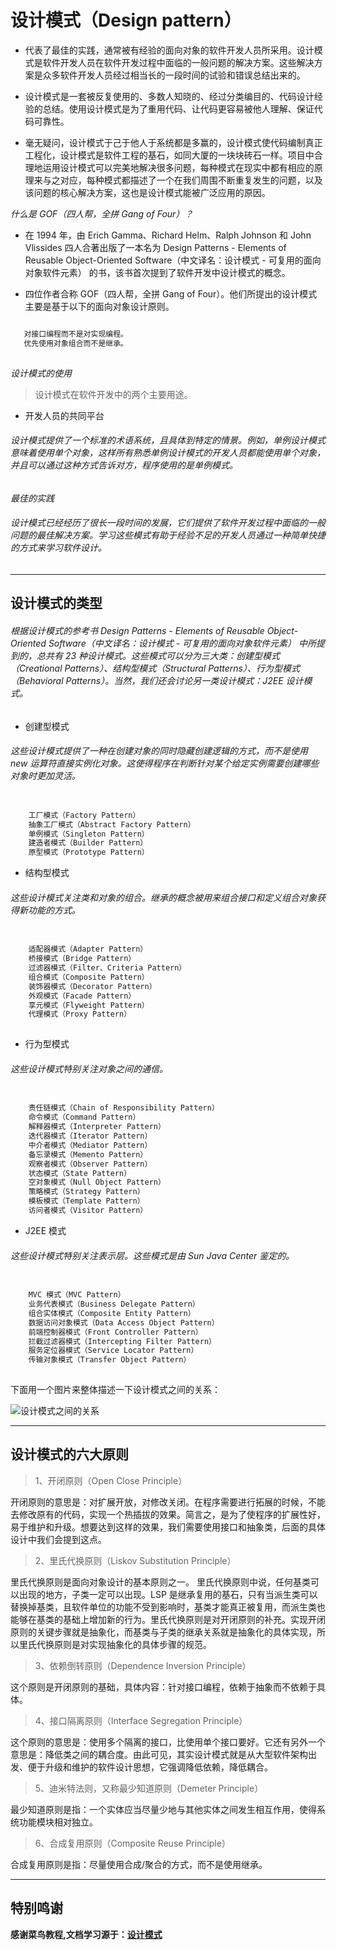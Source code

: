 
# 设计模式（Design pattern）
- 代表了最佳的实践，通常被有经验的面向对象的软件开发人员所采用。设计模式是软件开发人员在软件开发过程中面临的一般问题的解决方案。这些解决方案是众多软件开发人员经过相当长的一段时间的试验和错误总结出来的。
 
- 设计模式是一套被反复使用的、多数人知晓的、经过分类编目的、代码设计经验的总结。使用设计模式是为了重用代码、让代码更容易被他人理解、保证代码可靠性。 

- 毫无疑问，设计模式于己于他人于系统都是多赢的，设计模式使代码编制真正工程化，设计模式是软件工程的基石，如同大厦的一块块砖石一样。项目中合理地运用设计模式可以完美地解决很多问题，每种模式在现实中都有相应的原理来与之对应，每种模式都描述了一个在我们周围不断重复发生的问题，以及该问题的核心解决方案，这也是设计模式能被广泛应用的原因。

*什么是 GOF（四人帮，全拼 Gang of Four）？*

- 在 1994 年，由 Erich Gamma、Richard Helm、Ralph Johnson 和 John Vlissides 四人合著出版了一本名为 Design Patterns - Elements of Reusable Object-Oriented Software（中文译名：设计模式 - 可复用的面向对象软件元素） 的书，该书首次提到了软件开发中设计模式的概念。

- 四位作者合称 GOF（四人帮，全拼 Gang of Four）。他们所提出的设计模式主要是基于以下的面向对象设计原则。

```markdown

   对接口编程而不是对实现编程。
   优先使用对象组合而不是继承。
   
```

*设计模式的使用*

> 设计模式在软件开发中的两个主要用途。
- 开发人员的共同平台

######    设计模式提供了一个标准的术语系统，且具体到特定的情景。例如，单例设计模式意味着使用单个对象，这样所有熟悉单例设计模式的开发人员都能使用单个对象，并且可以通过这种方式告诉对方，程序使用的是单例模式。

*最佳的实践*

###### 设计模式已经经历了很长一段时间的发展，它们提供了软件开发过程中面临的一般问题的最佳解决方案。学习这些模式有助于经验不足的开发人员通过一种简单快捷的方式来学习软件设计。

***

## 设计模式的类型

###### 根据设计模式的参考书 Design Patterns - Elements of Reusable Object-Oriented Software（中文译名：设计模式 - 可复用的面向对象软件元素） 中所提到的，总共有 23 种设计模式。这些模式可以分为三大类：创建型模式（Creational Patterns）、结构型模式（Structural Patterns）、行为型模式（Behavioral Patterns）。当然，我们还会讨论另一类设计模式：J2EE 设计模式。


- 创建型模式

###### 这些设计模式提供了一种在创建对象的同时隐藏创建逻辑的方式，而不是使用 new 运算符直接实例化对象。这使得程序在判断针对某个给定实例需要创建哪些对象时更加灵活。	

```markdown

    工厂模式（Factory Pattern）
    抽象工厂模式（Abstract Factory Pattern）
    单例模式（Singleton Pattern）
    建造者模式（Builder Pattern）
    原型模式（Prototype Pattern）

```
- 结构型模式

###### 这些设计模式关注类和对象的组合。继承的概念被用来组合接口和定义组合对象获得新功能的方式。

```markdown

    适配器模式（Adapter Pattern）
    桥接模式（Bridge Pattern）
    过滤器模式（Filter、Criteria Pattern）
    组合模式（Composite Pattern）
    装饰器模式（Decorator Pattern）
    外观模式（Facade Pattern）
    享元模式（Flyweight Pattern）
    代理模式（Proxy Pattern）
    
```


- 行为型模式

###### 这些设计模式特别关注对象之间的通信。	
```markdown

    责任链模式（Chain of Responsibility Pattern）
    命令模式（Command Pattern）
    解释器模式（Interpreter Pattern）
    迭代器模式（Iterator Pattern）
    中介者模式（Mediator Pattern）
    备忘录模式（Memento Pattern）
    观察者模式（Observer Pattern）
    状态模式（State Pattern）
    空对象模式（Null Object Pattern）
    策略模式（Strategy Pattern）
    模板模式（Template Pattern）
    访问者模式（Visitor Pattern）

```

- J2EE 模式
###### 这些设计模式特别关注表示层。这些模式是由 Sun Java Center 鉴定的。	
```markdown

    MVC 模式（MVC Pattern）
    业务代表模式（Business Delegate Pattern）
    组合实体模式（Composite Entity Pattern）
    数据访问对象模式（Data Access Object Pattern）
    前端控制器模式（Front Controller Pattern）
    拦截过滤器模式（Intercepting Filter Pattern）
    服务定位器模式（Service Locator Pattern）
    传输对象模式（Transfer Object Pattern）
    
```

下面用一个图片来整体描述一下设计模式之间的关系：

![设计模式之间的关系](img/the-relationship-between-design-patterns.jpg)

***

## 设计模式的六大原则
> 1、开闭原则（Open Close Principle）

开闭原则的意思是：对扩展开放，对修改关闭。在程序需要进行拓展的时候，不能去修改原有的代码，实现一个热插拔的效果。简言之，是为了使程序的扩展性好，易于维护和升级。想要达到这样的效果，我们需要使用接口和抽象类，后面的具体设计中我们会提到这点。

> 2、里氏代换原则（Liskov Substitution Principle）

 里氏代换原则是面向对象设计的基本原则之一。 里氏代换原则中说，任何基类可以出现的地方，子类一定可以出现。LSP 是继承复用的基石，只有当派生类可以替换掉基类，且软件单位的功能不受到影响时，基类才能真正被复用，而派生类也能够在基类的基础上增加新的行为。里氏代换原则是对开闭原则的补充。实现开闭原则的关键步骤就是抽象化，而基类与子类的继承关系就是抽象化的具体实现，所以里氏代换原则是对实现抽象化的具体步骤的规范。

> 3、依赖倒转原则（Dependence Inversion Principle）

 这个原则是开闭原则的基础，具体内容：针对接口编程，依赖于抽象而不依赖于具体。
> 4、接口隔离原则（Interface Segregation Principle）

 这个原则的意思是：使用多个隔离的接口，比使用单个接口要好。它还有另外一个意思是：降低类之间的耦合度。由此可见，其实设计模式就是从大型软件架构出发、便于升级和维护的软件设计思想，它强调降低依赖，降低耦合。

> 5、迪米特法则，又称最少知道原则（Demeter Principle）

 最少知道原则是指：一个实体应当尽量少地与其他实体之间发生相互作用，使得系统功能模块相对独立。

> 6、合成复用原则（Composite Reuse Principle）

 合成复用原则是指：尽量使用合成/聚合的方式，而不是使用继承。
 
 ***
 
 ## 特别鸣谢
 **感谢菜鸟教程,文档学习源于：[设计模式]**
 
 [设计模式]:http://www.runoob.com/design-pattern/design-pattern-tutorial.html


